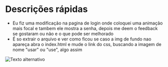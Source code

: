 
# Descrições rápidas

- Eu fiz uma modificação na pagina de login onde coloquei uma animação mais focal e tambem ele mostra a senha, depois me deem o feedback se gostaram ou não e o que pode ser melhorado
- É so extrair o arquivo e ver como ficou se caso a img de fundo nao apareça abra o index.html e mude o link do css, buscando a imagem de nome "usar" ou "use", algo assim

![Texto alternativo](./wwwroot/img/user.jpg)
